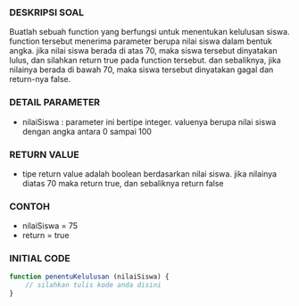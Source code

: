 ### DESKRIPSI SOAL

Buatlah sebuah function yang berfungsi untuk menentukan kelulusan siswa. function tersebut menerima parameter berupa nilai siswa dalam bentuk angka. jika nilai siswa berada di atas 70, maka siswa tersebut dinyatakan lulus, dan silahkan return true pada function tersebut. dan sebaliknya, jika nilainya berada di bawah 70, maka siswa tersebut dinyatakan gagal dan return-nya false.


### DETAIL PARAMETER
- nilaiSiswa : parameter ini bertipe integer. valuenya berupa nilai siswa dengan angka antara 0 sampai 100


### RETURN VALUE
- tipe return value adalah boolean berdasarkan nilai siswa. jika nilainya diatas 70 maka return true, dan sebaliknya return false


### CONTOH
- nilaiSiswa = 75
- return = true


### INITIAL CODE
```js
function penentuKelulusan (nilaiSiswa) {
	// silahkan tulis kode anda disini
}
```
